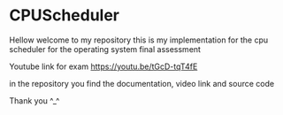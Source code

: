 # CPUScheduler

Hellow welcome to my repository this is my implementation for the cpu scheduler for the operating system final assessment

Youtube link for exam
https://youtu.be/tGcD-tqT4fE

in the repository you find the documentation, video link and source code 

Thank you ^_^
